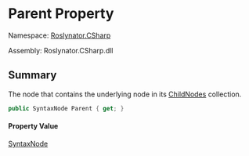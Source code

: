 # Parent Property

Namespace: [Roslynator.CSharp](../../README.md)

Assembly: Roslynator\.CSharp\.dll

## Summary

The node that contains the underlying node in its [ChildNodes](https://docs.microsoft.com/en-us/dotnet/api/microsoft.codeanalysis.syntaxnode.childnodes) collection\.

```csharp
public SyntaxNode Parent { get; }
```

#### Property Value

[SyntaxNode](https://docs.microsoft.com/en-us/dotnet/api/microsoft.codeanalysis.syntaxnode)


